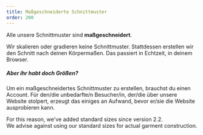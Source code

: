 ```yaml
---
title: Maßgeschneiderte Schnittmuster
order: 200
---
```


Alle unsere Schnittmuster sind **maßgeschneidert**.

Wir skalieren oder gradieren keine Schnittmuster. Stattdessen erstellen wir den Schnitt nach deinen Körpermaßen. Das passiert in Echtzeit, in deinem Browser.

<Note>

##### Aber ihr habt doch Größen?

Um ein maßgeschneidertes Schnittmuster zu erstellen, brauchst du einen Account.
Für den/die unbedarfte/n Besucher/in, der/die über unsere Website stolpert, erzeugt das einiges an Aufwand, bevor er/sie die Website ausprobieren kann.

For this reason, we've added standard sizes since version 2.2.  
We advise against using our standard sizes for actual garment construction.

</Note>
